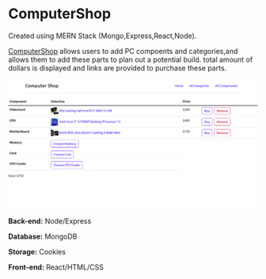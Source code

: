 # ComputerShop

Created using MERN Stack (Mongo,Express,React,Node).

[ComputerShop](https://stormy-tundra-04314.herokuapp.com/) allows users to add PC compoents and categories,and allows them to add these parts to plan out a potential build.
total amount of dollars is displayed and links are provided to purchase these parts.


![HomePage Image](https://github.com/yabani98/ComputerShop/blob/main/ComputerShop.png?raw=true)

**Back-end:** Node/Express

**Database:** MongoDB

**Storage:** Cookies

**Front-end:** React/HTML/CSS


